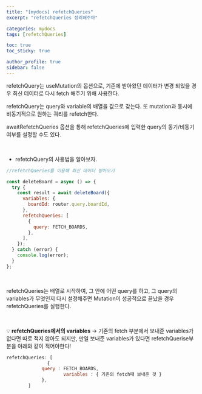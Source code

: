 ```yaml
---
title: "[mydocs] refetchQueries"
excerpt: "refetchQueries 정리해주마"

categories: mydocs
tags: [refetchQueries]

toc: true
toc_sticky: true

author_profile: true
sidebar: false
---
```


refetchQuery는 useMutation의 옵션으로, 기존에 받아왔던 데이터가 변경 되었을 경우 최신 데이터로 다시 fetch 해주기 위해 사용한다.

refetchQuery는 query와 variable의 배열을 값으로 갖는다. 또 mutation과 동시에 비동기적으로 원하는 쿼리를 refetch한다.

awaitRefetchQueries 옵션을 통해 refetchQueries에 입력한 query의 동기/비동기 여부를 설정할 수도 있다.

<br>

- refetchQuery의 사용법을 알아보자.

```jsx
//refetchQueries를 이용해 최신 데이터 받아오기

const deleteBoard = async () => {
  try {
    const result = await deleteBoard({
      variables: {
        boardId: router.query.boardId,
      },
      refetchQueries: [
        {
          query: FETCH_BOARDS,
        },
      ],
    });
  } catch (error) {
    console.log(error);
  }
};
```

<br>

refetchQueries는 배열로 시작하여, 그 안에 어떤 query를 하고, 그 query의 variables가 무엇인지 다시 설정해주면 Mutation이 성공적으로 끝났을 경우 refetchQueries를 실행한다.

<br>

💡 **refetchQueries에서의 variables**
→ 기존의 fetch 부분에서 보내준 variables가 없다면 따로 적지 않아도 되지만,
만일 보내준 variables가 있다면 refetchQuerise부분을 아래와 같이 적어야한다!

```jsx
refetchQueries: [
	           {
		     query : FETCH_BOARDS,
                     variables : { 기존의 fetch때 보내준 것 }
		     },
		]
```

